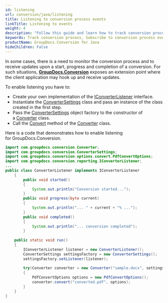 ```yaml
---
id: listening
url: conversion/java/listening
title: Listening to conversion process events
linkTitle: Listening to events
weight: 4
description: "Follow this guide and learn how to track conversion process by subscribing to specific events of GroupDocs.Conversion for Java API."
keywords: Track conversion process, Subscribe to conversion process events
productName: GroupDocs.Conversion for Java
hideChildren: False
---
```

In some cases, there is a need to monitor the conversion process and to receive updates upon a start, progress and completion of a conversion. For such situations, [**GroupDocs.Conversion**](https://products.groupdocs.com/conversion/java) exposes an extension point where the client application may hook up and receive updates. 

To enable listening you have to:

*   Create your own implementation of the [IConverterListener](https://reference.groupdocs.com/conversion/java/com.groupdocs.conversion.reporting/IConverterListener) interface.
*   Instantiate the [ConverterSettings](https://reference.groupdocs.com/conversion/java/com.groupdocs.conversion/ConverterSettings) class and pass an instance of the class created in the first step.
*   Pass the [ConverterSettings](https://reference.groupdocs.com/conversion/java/com.groupdocs.conversion/ConverterSettings) object factory to the constructor of a [Converter](https://reference.groupdocs.com/conversion/java/com.groupdocs.conversion/Converter) class.
*   Call the [Convert](https://reference.groupdocs.com/java/conversion/com.groupdocs.conversion/Converter#convert(java.lang.String,%20com.groupdocs.conversion.options.convert.ConvertOptions)) method of the [Converter](https://reference.groupdocs.com/conversion/java/com.groupdocs.conversion/Converter) class.

Here is a code that demonstrates how to enable listening for GroupDocs.Conversion.

```java
import com.groupdocs.conversion.Converter;
import com.groupdocs.conversion.ConverterSettings;
import com.groupdocs.conversion.options.convert.PdfConvertOptions;
import com.groupdocs.conversion.reporting.IConverterListener;
...
public class ConverterListener implements IConverterListener
	{
	    public void started()
	    {
	        System.out.println("Conversion started...");
	    }
	    public void progress(byte current)
	    {
	        System.out.println("... " + current + "% ...");
	    }
	    public void completed()
	    {
	        System.out.println("... conversion completed");
	    }
	
    public static void run()
    {              
        IConverterListener listener = new ConverterListener();        
        ConverterSettings settingsFactory = new ConverterSettings();
        settingsFactory.setListener(listener); 
                
        try(Converter converter = new Converter("sample.docx", settingsFactory))
        {
            PdfConvertOptions options = new PdfConvertOptions();
            converter.convert("converted.pdf", options);
        } 
    }
}
```